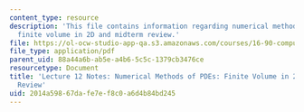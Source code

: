 ```yaml
---
content_type: resource
description: 'This file contains information regarding numerical methods of PDEs:
  finite volume in 2D and midterm review.'
file: https://ol-ocw-studio-app-qa.s3.amazonaws.com/courses/16-90-computational-methods-in-aerospace-engineering-spring-2014/2014a59867dafe7ef8c0a6d4b84bd245_MIT16_90S14_Lecture12.pdf
file_type: application/pdf
parent_uid: 88a44a6b-ab5e-a4b6-5c5c-1379cb3476ce
resourcetype: Document
title: 'Lecture 12 Notes: Numerical Methods of PDEs: Finite Volume in 2D and Midterm
  Review'
uid: 2014a598-67da-fe7e-f8c0-a6d4b84bd245
---
```

